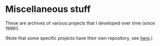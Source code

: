 # Miscellaneous stuff

These are archives of various projects that I developed over time (since 1996!).

(Note that some specific projects have their own repository, see [here](https://github.com/hknrx?tab=repositories).)
